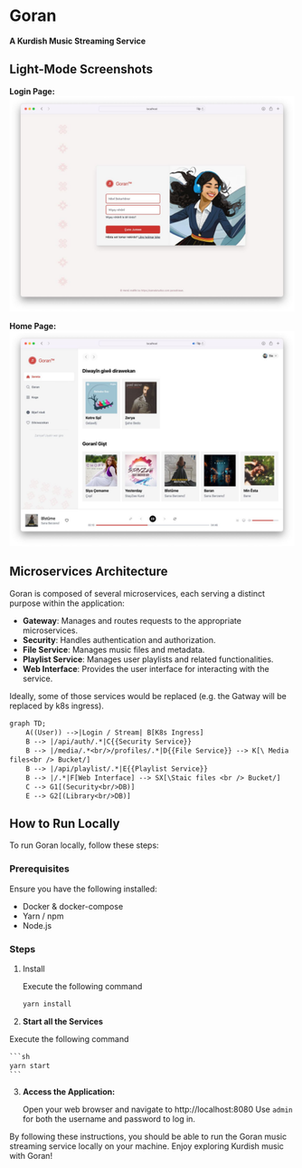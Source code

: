 # Goran

**A Kurdish Music Streaming Service**

## Light-Mode Screenshots

**Login Page:**
![Login Page](./docs/login-page.jpg)

**Home Page:**
![Home Page](./docs/home-page.jpg)

## Microservices Architecture

Goran is composed of several microservices, each serving a distinct purpose within the application:

- **Gateway**: Manages and routes requests to the appropriate microservices.
- **Security**: Handles authentication and authorization.
- **File Service**: Manages music files and metadata.
- **Playlist Service**: Manages user playlists and related functionalities.
- **Web Interface**: Provides the user interface for interacting with the service.

Ideally, some of those services would be replaced (e.g. the Gatway will be replaced by k8s ingress).


```mermaid
graph TD;
    A((User)) -->|Login / Stream| B[K8s Ingress]
    B --> |/api/auth/.*|C{{Security Service}}
    B --> |/media/.*<br/>/profiles/.*|D{{File Service}} --> K[\ Media files<br /> Bucket/]
    B --> |/api/playlist/.*|E{{Playlist Service}}
    B --> |/.*|F[Web Interface] --> SX[\Staic files <br /> Bucket/]
    C --> G1[(Security<br/>DB)]
    E --> G2[(Library<br/>DB)]
```

## How to Run Locally

To run Goran locally, follow these steps:

### Prerequisites

Ensure you have the following installed:
- Docker & docker-compose
- Yarn / npm
- Node.js

### Steps

1. Install

   Execute the following command

   ```sh
   yarn install
   ```

2. **Start all the Services**

Execute the following command

    ```sh
    yarn start
    ```

3. **Access the Application:**

    Open your web browser and navigate to http://localhost:8080
    Use `admin` for both the username and password to log in.

By following these instructions, you should be able to run the Goran music streaming service locally on your machine. Enjoy exploring Kurdish music with Goran!
